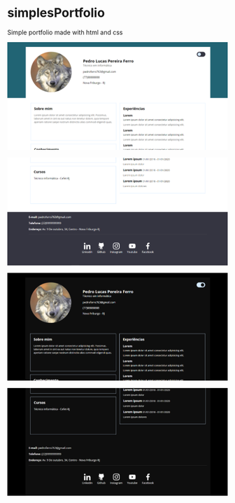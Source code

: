 # simplesPortfolio
Simple portfolio made with html and css

<p align="center">
  <img width="800" src="assets/to_readme/imagem1.png">
</p>

<p align="center">
  <img width="800" src="assets/to_readme/imagem2.png">
</p>

<p align="center">
  <img width="800" src="assets/to_readme/imagem3.png">
</p>

<p align="center">
  <img width="800" src="assets/to_readme/imagem4.png">
</p>
